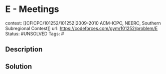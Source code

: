 # E - Meetings

contest: [[CFICPC/101252/101252|2009-2010 ACM-ICPC, NEERC, Southern Subregional Contest]]
url: https://codeforces.com/gym/101252/problem/E
Status: #UNSOLVED
Tags: #

## Description

## Solution

